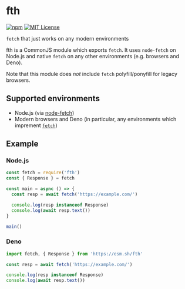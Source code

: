# fth

[![npm](https://img.shields.io/npm/v/fth?logo=npm&style=flat-square)](https://www.npmjs.com/package/fth)
[![MIT License](https://img.shields.io/badge/license-MIT-blue.svg?style=flat-square)](LICENSE)

`fetch` that just works on any modern environments

fth is a CommonJS module which exports `fetch`. It uses `node-fetch` on Node.js and native `fetch` on any other environments (e.g. browsers and Deno).

Note that this module does *not* include `fetch` polyfill/ponyfill for legacy browsers.

## Supported environments

- Node.js (via [node-fetch](https://github.com/node-fetch/node-fetch))
- Modern browsers and Deno (in particular, any environments which imprement [`fetch`](https://caniuse.com/fetch))

## Example

### Node.js

```js
const fetch = require('fth')
const { Response } = fetch

const main = async () => {
  const resp = await fetch('https://example.com/')

  console.log(resp instanceof Response)
  console.log(await resp.text())
}

main()
```

### Deno

```js
import fetch, { Response } from 'https://esm.sh/fth'

const resp = await fetch('https://example.com/')

console.log(resp instanceof Response)
console.log(await resp.text())
```
